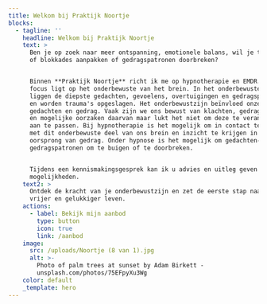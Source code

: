 ```yaml
---
title: Welkom bij Praktijk Noortje
blocks:
  - tagline: ''
    headline: Welkom bij Praktijk Noortje
    text: >
      Ben je op zoek naar meer ontspanning, emotionele balans, wil je trauma's
      of blokkades aanpakken of gedragspatronen doorbreken?


      Binnen **Praktijk Noortje** richt ik me op hypnotherapie en EMDR.  Mijn
      focus ligt op het onderbewuste van het brein. In het onderbewuste brein
      liggen de diepste gedachten, gevoelens, overtuigingen en gedragspatronen
      en worden trauma's opgeslagen. Het onderbewustzijn beïnvloed onze
      gedachten en gedrag. Vaak zijn we ons bewust van klachten, gedragspatronen
      en mogelijke oorzaken daarvan maar lukt het niet om deze te veranderen of
      aan te passen. Bij hypnotherapie is het mogelijk om in contact te komen
      met dit onderbewuste deel van ons brein en inzicht te krijgen in de
      oorsprong van gedrag. Onder hypnose is het mogelijk om gedachten- en
      gedragspatronen om te buigen of te doorbreken.


      Tijdens een kennismakingsgesprek kan ik u advies en uitleg geven over de
      mogelijkheden.
    text2: >
      Ontdek de kracht van je onderbewustzijn en zet de eerste stap naar een
      vrijer en gelukkiger leven.
    actions:
      - label: Bekijk mijn aanbod
        type: button
        icon: true
        link: /aanbod
    image:
      src: /uploads/Noortje (8 van 1).jpg
      alt: >-
        Photo of palm trees at sunset by Adam Birkett -
        unsplash.com/photos/75EFpyXu3Wg
    color: default
    _template: hero
---
```


